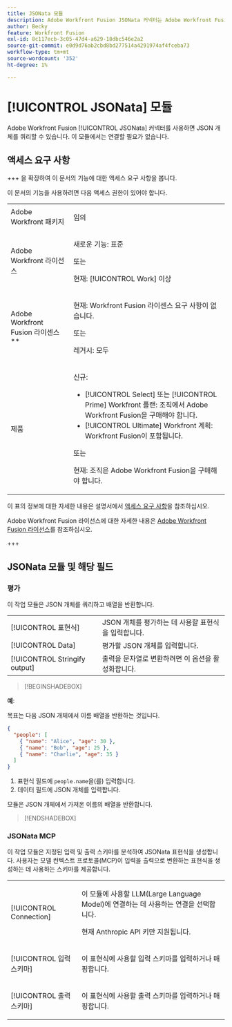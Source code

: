 ```yaml
---
title: JSONata 모듈
description: Adobe Workfront Fusion JSONata 커넥터는 Adobe Workfront Fusion이 데이터 컨텐츠와 함께 작동할 수 있도록 JSON 형식으로 데이터를 처리하는 모듈을 제공합니다.
author: Becky
feature: Workfront Fusion
exl-id: 8c117ecb-3c05-47d4-a629-18dbc546e2a2
source-git-commit: e0d9d76ab2cbd8bd277514a4291974af4fceba73
workflow-type: tm+mt
source-wordcount: '352'
ht-degree: 1%

---
```


# [!UICONTROL JSONata] 모듈

Adobe Workfront Fusion [!UICONTROL JSONata] 커넥터를 사용하면 JSON 개체를 쿼리할 수 있습니다. 이 모듈에서는 연결할 필요가 없습니다.

## 액세스 요구 사항

+++ 을 확장하여 이 문서의 기능에 대한 액세스 요구 사항을 봅니다.

이 문서의 기능을 사용하려면 다음 액세스 권한이 있어야 합니다.

<table style="table-layout:auto">
 <col> 
 <col> 
 <tbody> 
  <tr> 
   <td role="rowheader">Adobe Workfront 패키지</td> 
   <td> <p>임의</p> </td> 
  </tr> 
  <tr data-mc-conditions=""> 
   <td role="rowheader">Adobe Workfront 라이선스</td> 
   <td> <p>새로운 기능: 표준</p><p>또는</p><p>현재: [!UICONTROL Work] 이상</p> </td> 
  </tr> 
  <tr> 
   <td role="rowheader">Adobe Workfront Fusion 라이센스**</td> 
   <td>
   <p>현재: Workfront Fusion 라이센스 요구 사항이 없습니다.</p>
   <p>또는</p>
   <p>레거시: 모두 </p>
   </td> 
  </tr> 
  <tr> 
   <td role="rowheader">제품</td> 
   <td>
   <p>신규:</p> <ul><li>[!UICONTROL Select] 또는 [!UICONTROL Prime] Workfront 플랜: 조직에서 Adobe Workfront Fusion을 구매해야 합니다.</li><li>[!UICONTROL Ultimate] Workfront 계획: Workfront Fusion이 포함됩니다.</li></ul>
   <p>또는</p>
   <p>현재: 조직은 Adobe Workfront Fusion을 구매해야 합니다.</p>
   </td> 
  </tr>
 </tbody> 
</table>

이 표의 정보에 대한 자세한 내용은 설명서에서 [액세스 요구 사항](/help/workfront-fusion/references/licenses-and-roles/access-level-requirements-in-documentation.md)을 참조하십시오.

Adobe Workfront Fusion 라이선스에 대한 자세한 내용은 [Adobe Workfront Fusion 라이선스](/help/workfront-fusion/set-up-and-manage-workfront-fusion/licensing-operations-overview/license-automation-vs-integration.md)를 참조하십시오.

+++

## JSONata 모듈 및 해당 필드

### 평가

이 작업 모듈은 JSON 개체를 쿼리하고 배열을 반환합니다.

<table style="table-layout:auto"> 
 <col data-mc-conditions=""> 
 <col data-mc-conditions=""> 
 <tbody> 
  <tr> 
   <td role="rowheader">[!UICONTROL 표현식]</td> 
   <td>JSON 개체를 평가하는 데 사용할 표현식을 입력합니다. </td> 
  </tr> 
  <tr> 
   <td role="rowheader">[!UICONTROL Data] </td> 
   <td> 평가할 JSON 개체를 입력합니다.  </td> 
  </tr> 
  <tr> 
   <td role="rowheader">[!UICONTROL Stringify output] </td> 
   <td> 출력을 문자열로 변환하려면 이 옵션을 활성화합니다.  </td> 
  </tr> 
  </tbody>
  </table>

>[!BEGINSHADEBOX]

**예**:

목표는 다음 JSON 개체에서 이름 배열을 반환하는 것입니다.

```JSON
{
  "people": [
    { "name": "Alice", "age": 30 },
    { "name": "Bob", "age": 25 },
    { "name": "Charlie", "age": 35 }
  ]
}
```

1. 표현식 필드에 `people.name`을(를) 입력합니다.
1. 데이터 필드에 JSON 개체를 입력합니다.

모듈은 JSON 개체에서 가져온 이름의 배열을 반환합니다.

>[!ENDSHADEBOX]



### JSONata MCP

이 작업 모듈은 지정된 입력 및 출력 스키마를 분석하여 JSONata 표현식을 생성합니다. 사용자는 모델 컨텍스트 프로토콜(MCP)이 입력을 출력으로 변환하는 표현식을 생성하는 데 사용하는 스키마를 제공합니다.




<table style="table-layout:auto"> 
 <col> 
 <col> 
 <tbody> 
  <tr> 
   <td role="rowheader">[!UICONTROL Connection]</td> 
   <td> <p>이 모듈에 사용할 LLM(Large Language Model)에 연결하는 데 사용하는 연결을 선택합니다.</p> <p>현재 Anthropic API 키만 지원됩니다.</p></td> 
  </tr> 
  <tr> 
   <td role="rowheader">[!UICONTROL 입력 스키마]</td> 
   <td> <p>이 표현식에 사용할 입력 스키마를 입력하거나 매핑합니다.</p> </td> 
  </tr> 
  <tr> 
   <td role="rowheader">[!UICONTROL 출력 스키마]</td> 
   <td> <p>이 표현식에 사용할 출력 스키마를 입력하거나 매핑합니다.</p> </td> 
  </tr> 
 </tbody> 
</table>
